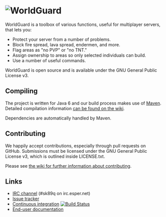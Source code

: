 ![WorldGuard](http://static.sk89q.com/readme/worldguard.png)
==========

WorldGuard is a toolbox of various functions, useful for multiplayer servers, that lets you:

* Protect your server from a number of problems.
* Block fire spread, lava spread, endermen, and more.
* Flag areas as "no PVP" or "no TNT."
* Assign ownership to areas so only selected individuals can build.
* Use a number of useful commands.

WorldGuard is open source and is available under the GNU General Public License v3.

Compiling
---------

The project is written for Java 6 and our build process makes use of [Maven](http://maven.apache.org). Detailed compilation information [can be found on the wiki](http://wiki.sk89q.com/wiki/WorldGuard/Development#Compiling).

Dependencies are automatically handled by Maven.

Contributing
------------

We happily accept contributions, especially through pull requests on GitHub. Submissions 
must be licensed under the GNU General Public License v3,
which is outlined inside LICENSE.txt.

Please see [the wiki for further information about contributing](http://wiki.sk89q.com/wiki/WorldGuard/Development#Contributing).

Links
-----

* [IRC channel](http://skq.me/irc/irc.esper.net/sk89q/) (#sk89q on irc.esper.net)
* [Issue tracker](http://redmine.sk89q.com)
* [Continuous integration](http://build.sk89q.com) [![Build Status](https://secure.travis-ci.org/sk89q/worldguard.png)](http://travis-ci.org/sk89q/worldguard)
* [End-user documentation](http://wiki.sk89q.com/wiki/WorldGuard)